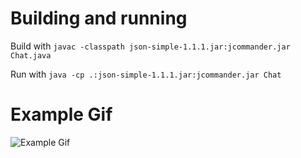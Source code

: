 # Building and running

Build with `javac -classpath json-simple-1.1.1.jar:jcommander.jar Chat.java`

Run with `java -cp .:json-simple-1.1.1.jar:jcommander.jar Chat`

# Example Gif
![Example Gif](https://files.aaronthedev.com/$/uj4za)
